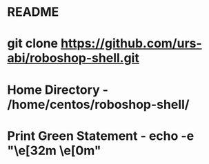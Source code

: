 # README

# git clone https://github.com/urs-abi/roboshop-shell.git

# Home Directory - /home/centos/roboshop-shell/

# Print Green Statement - echo -e "\e[32m  \e[0m"